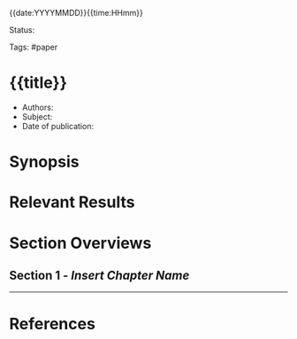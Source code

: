 {{date:YYYYMMDD}}{{time:HHmm}}

Status: 

Tags: #paper
# {{title}}

- Authors:
- Subject: 
- Date of publication:

# Synopsis

# Relevant Results

# Section Overviews

## Section 1 - *Insert Chapter Name*


---
# References